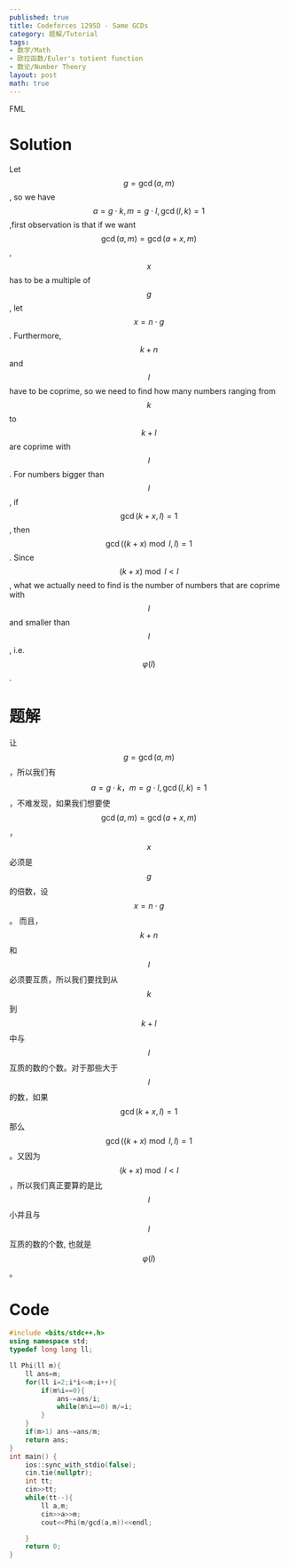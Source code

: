 ```yaml
---
published: true
title: Codeforces 1295D - Same GCDs
category: 题解/Tutorial
tags: 
- 数学/Math
- 欧拉函数/Euler's totient function
- 数论/Number Theory 
layout: post
math: true
---
```

FML
<!-- more -->
# Solution

Let $$g= \gcd(a,m)$$, so we have $$a=g\cdot k, m=g\cdot l,\gcd(l,k)=1$$,first observation is that if we want $$\gcd(a,m)=\gcd(a+x,m)$$, $$x$$ has to be a multiple of $$g$$, let $$x=n\cdot g$$. Furthermore, $$k+n$$ and $$l$$ have to be coprime, so we need to find how many numbers ranging from $$k$$ to $$k+l$$ are coprime with $$l$$. For numbers bigger than $$l$$, if $$\gcd(k+x,l)=1$$, then $$\gcd((k+x)\bmod l,l)=1$$. Since $$(k+x)\bmod l< l$$, what we actually need to find is the number of numbers that are coprime with $$l$$ and smaller than $$l$$, i.e. $$\varphi(l)$$.

# 题解

让$$g= \gcd(a,m)$$，所以我们有$$a=g\cdot k， m=g\cdot l,\gcd(l,k)=1$$，不难发现，如果我们想要使$$\gcd(a,m)=\gcd(a+x,m)$$， $$x$$必须是$$g$$的倍数，设$$x=n\cdot g$$。 而且，$$k+n$$和$$l$$必须要互质，所以我们要找到从$$k$$到$$k+l$$中与$$l$$互质的数的个数。对于那些大于$$l$$的数，如果 $$\gcd(k+x,l)=1$$那么$$\gcd((k+x)\bmod l,l)=1$$。又因为$$(k+x)\bmod l< l $$，所以我们真正要算的是比$$l$$小并且与$$l$$互质的数的个数, 也就是$$\varphi(l)$$。

# Code
```cpp
#include <bits/stdc++.h>
using namespace std;
typedef long long ll;

ll Phi(ll m){
	ll ans=m;
	for(ll i=2;i*i<=m;i++){
		if(m%i==0){
			ans-=ans/i;
			while(m%i==0) m/=i;
		}
	}
	if(m>1) ans-=ans/m;
	return ans;
}
int main() {
    ios::sync_with_stdio(false);
    cin.tie(nullptr);
	int tt;
	cin>>tt;
	while(tt--){
		ll a,m;
		cin>>a>>m;
		cout<<Phi(m/gcd(a,m))<<endl;

	}
    return 0;
}
```
